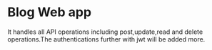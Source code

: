 # Blog Web app
 It handles all API operations including post,update,read and delete operations.The authentications further with jwt will be added more.
